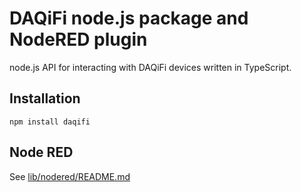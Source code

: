 # DAQiFi node.js package and NodeRED plugin

node.js API for interacting with DAQiFi devices written in TypeScript.


## Installation

```
npm install daqifi
```

## Node RED

See [lib/nodered/README.md](lib/nodered/README.md)